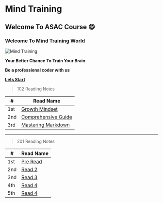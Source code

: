 # Mind Training 

## Welcome To ASAC Course :smile:


### Welcome To Mind Training World 

![Mind Training](https://i1.wp.com/www.drperlmutter.com/wp-content/uploads/2017/06/Test-Your-Brain-Quiz-Perlmutter-1.png?fit=1200%2C630&ssl=1)


**Your Better Chance To Train Your Brain**

**Be a professional coder with us**

**[Lets Start](https://khasawneh07.github.io/reading-notes/growth-mindset)**

> 102 Reading Notes 

#|Read Name
-|----------
1st | [Growth Mindset](https://khasawneh07.github.io/reading-notes/growth-mindset)
2nd | [Comprehensive Guide](https://khasawneh07.github.io/reading-notes/Mastering-Markdown)
3rd | [Mastering Markdown](https://khasawneh07.github.io/reading-notes/Comprehensive-Guide)

**********************************************************************************************
> 201 Reading Notes 

#|Read Name
-|----------
1st | [Pre Read](https://khasawneh07.github.io/reading-notes/Pre-Read)
2nd | [Read 2](https://khasawneh07.github.io/reading-notes/Read-2)
3nd | [Read 3](https://khasawneh07.github.io/reading-notes/Read-3)
4th | [Read 4](https://khasawneh07.github.io/reading-notes/Read-4)
5th | [Read 4](https://khasawneh07.github.io/reading-notes/Read-5)
